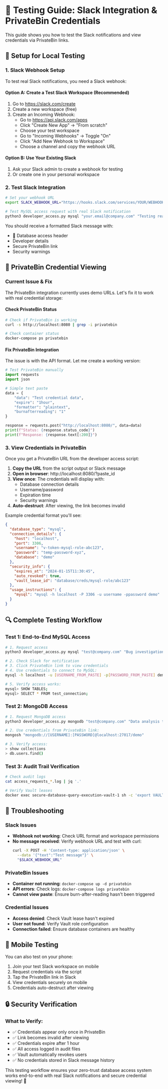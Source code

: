 # 🧪 Testing Guide: Slack Integration & PrivateBin Credentials

This guide shows you how to test the Slack notifications and view credentials via PrivateBin links.

## 🔧 Setup for Local Testing

### 1. Slack Webhook Setup

To test real Slack notifications, you need a Slack webhook:

#### Option A: Create a Test Slack Workspace (Recommended)
1. Go to https://slack.com/create
2. Create a new workspace (free)
3. Create an Incoming Webhook:
   - Go to https://api.slack.com/apps
   - Click "Create New App" → "From scratch"
   - Choose your test workspace
   - Go to "Incoming Webhooks" → Toggle "On"
   - Click "Add New Webhook to Workspace"
   - Choose a channel and copy the webhook URL

#### Option B: Use Your Existing Slack
1. Ask your Slack admin to create a webhook for testing
2. Or create one in your personal workspace

### 2. Test Slack Integration

```bash
# Set your webhook URL
export SLACK_WEBHOOK_URL="https://hooks.slack.com/services/YOUR/WEBHOOK/URL"

# Test MySQL access request with real Slack notification
python3 developer_access.py mysql "your.email@company.com" "Testing real Slack integration" --slack-webhook "$SLACK_WEBHOOK_URL"
```

You should receive a formatted Slack message with:
- 🔐 Database access header
- Developer details
- Secure PrivateBin link
- Security warnings

## 🔗 PrivateBin Credential Viewing

### Current Issue & Fix

The PrivateBin integration currently uses demo URLs. Let's fix it to work with real credential storage:

#### Check PrivateBin Status
```bash
# Check if PrivateBin is working
curl -s http://localhost:8080 | grep -i privatebin

# Check container status
docker-compose ps privatebin
```

#### Fix PrivateBin Integration

The issue is with the API format. Let me create a working version:

```python
# Test PrivateBin manually
import requests
import json

# Simple text paste
data = {
    "data": "Test credential data",
    "expire": "1hour",
    "formatter": "plaintext",
    "burnafterreading": "1"
}

response = requests.post("http://localhost:8080/", data=data)
print(f"Status: {response.status_code}")
print(f"Response: {response.text[:200]}")
```

### 3. View Credentials in PrivateBin

Once you get a PrivateBin URL from the developer access script:

1. **Copy the URL** from the script output or Slack message
2. **Open in browser**: http://localhost:8080/?paste_id
3. **View once**: The credentials will display with:
   - Database connection details
   - Username/password
   - Expiration time
   - Security warnings
4. **Auto-destruct**: After viewing, the link becomes invalid

Example credential format you'll see:
```json
{
  "database_type": "mysql",
  "connection_details": {
    "host": "localhost",
    "port": 3306,
    "username": "v-token-mysql-role-abc123",
    "password": "temp-password-xyz",
    "database": "demo"
  },
  "security_info": {
    "expires_at": "2024-01-15T11:30:45",
    "auto_revoked": true,
    "vault_lease_id": "database/creds/mysql-role/abc123"
  },
  "usage_instructions": {
    "mysql": "mysql -h localhost -P 3306 -u username -ppassword demo"
  }
}
```

## 🔍 Complete Testing Workflow

### Test 1: End-to-End MySQL Access
```bash
# 1. Request access
python3 developer_access.py mysql "test@company.com" "Bug investigation #123" --slack-webhook "$SLACK_WEBHOOK_URL"

# 2. Check Slack for notification
# 3. Click PrivateBin link to view credentials
# 4. Use credentials to connect to MySQL:
mysql -h localhost -u [USERNAME_FROM_PASTE] -p[PASSWORD_FROM_PASTE] demo

# 5. Verify access works:
mysql> SHOW TABLES;
mysql> SELECT * FROM test_connection;
```

### Test 2: MongoDB Access
```bash
# 1. Request MongoDB access
python3 developer_access.py mongodb "test@company.com" "Data analysis task" --slack-webhook "$SLACK_WEBHOOK_URL"

# 2. Use credentials from PrivateBin link:
mongosh "mongodb://[USERNAME]:[PASSWORD]@localhost:27017/demo"

# 3. Verify access:
> show collections
> db.users.find()
```

### Test 3: Audit Trail Verification
```bash
# Check audit logs
cat access_requests_*.log | jq '.'

# Verify Vault leases
docker exec secure-database-query-execution-vault-1 sh -c 'export VAULT_ADDR=http://127.0.0.1:8200 && export VAULT_TOKEN=root-token && vault list sys/leases/lookup/database/creds'
```

## 🐛 Troubleshooting

### Slack Issues
- **Webhook not working**: Check URL format and workspace permissions
- **No message received**: Verify webhook URL and test with curl:
  ```bash
  curl -X POST -H 'Content-type: application/json' \
    --data '{"text":"Test message"}' \
    "$SLACK_WEBHOOK_URL"
  ```

### PrivateBin Issues
- **Container not running**: `docker-compose up -d privatebin`
- **API errors**: Check logs: `docker-compose logs privatebin`
- **Cannot view paste**: Ensure burn-after-reading hasn't been triggered

### Credential Issues
- **Access denied**: Check Vault lease hasn't expired
- **User not found**: Verify Vault role configuration
- **Connection failed**: Ensure database containers are healthy

## 📱 Mobile Testing

You can also test on your phone:
1. Join your test Slack workspace on mobile
2. Request credentials via the script
3. Tap the PrivateBin link in Slack
4. View credentials securely on mobile
5. Credentials auto-destruct after viewing

## 🔒 Security Verification

### What to Verify:
- ✅ Credentials appear only once in PrivateBin
- ✅ Link becomes invalid after viewing
- ✅ Credentials expire after 1 hour
- ✅ All access logged in audit files
- ✅ Vault automatically revokes users
- ✅ No credentials stored in Slack message history

This testing workflow ensures your zero-trust database access system works end-to-end with real Slack notifications and secure credential viewing! 🚀